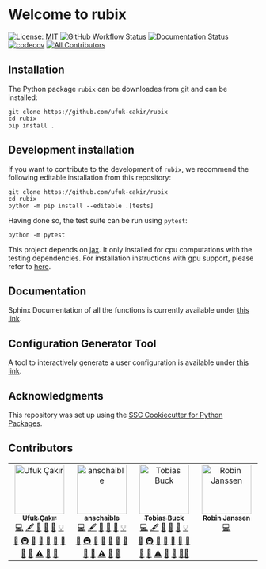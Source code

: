 # Welcome to rubix

[![License: MIT](https://img.shields.io/badge/License-MIT-yellow.svg)](https://opensource.org/licenses/MIT)
[![GitHub Workflow Status](https://img.shields.io/github/actions/workflow/status/ufuk-cakir/rubix/ci.yml?branch=main)](https://github.com/ufuk-cakir/rubix/actions/workflows/ci.yml)
[![Documentation Status](https://readthedocs.org/projects/rubix/badge/)](https://rubix.readthedocs.io/)
[![codecov](https://codecov.io/gh/ufuk-cakir/rubix/branch/main/graph/badge.svg)](https://codecov.io/gh/ufuk-cakir/rubix)
[![All Contributors](https://img.shields.io/github/all-contributors/ufuk-cakir/rubix?color=ee8449&style=flat-square)](#contributors)

## Installation

The Python package `rubix` can be downloades from git and can be installed:

```
git clone https://github.com/ufuk-cakir/rubix
cd rubix
pip install .
```

## Development installation

If you want to contribute to the development of `rubix`, we recommend
the following editable installation from this repository:

```
git clone https://github.com/ufuk-cakir/rubix
cd rubix
python -m pip install --editable .[tests]
```

Having done so, the test suite can be run using `pytest`:

```
python -m pytest
```

This project depends on [jax](https://github.com/google/jax). It only installed for cpu computations with the testing dependencies. For installation instructions with gpu support,
please refer to [here](https://github.com/google/jax?tab=readme-ov-file#installation).


## Documentation
Sphinx Documentation of all the functions is currently available under [this link](https://astro-rubix.web.app/).

## Configuration Generator Tool
A tool to interactively generate a user configuration is available under [this link](https://cakir-ufuk.de/docs/getting-started/configuration/).

## Acknowledgments

This repository was set up using the [SSC Cookiecutter for Python Packages](https://github.com/ssciwr/cookiecutter-python-package).


## Contributors

<!-- ALL-CONTRIBUTORS-LIST:START - Do not remove or modify this section -->
<!-- prettier-ignore-start -->
<!-- markdownlint-disable -->
<table>
  <tbody>
    <tr>
      <td align="center" valign="top" width="14.28%"><a href="https://cakir-ufuk.de/"><img src="https://avatars.githubusercontent.com/u/92611643?v=4?s=100" width="100px;" alt="Ufuk Çakır"/><br /><sub><b>Ufuk Çakır</b></sub></a><br /><a href="#code-ufuk-cakir" title="Code">💻</a> <a href="#content-ufuk-cakir" title="Content">🖋</a> <a href="#data-ufuk-cakir" title="Data">🔣</a> <a href="#doc-ufuk-cakir" title="Documentation">📖</a> <a href="#design-ufuk-cakir" title="Design">🎨</a> <a href="#example-ufuk-cakir" title="Examples">💡</a> <a href="#ideas-ufuk-cakir" title="Ideas, Planning, & Feedback">🤔</a> <a href="#infra-ufuk-cakir" title="Infrastructure (Hosting, Build-Tools, etc)">🚇</a> <a href="#maintenance-ufuk-cakir" title="Maintenance">🚧</a> <a href="#plugin-ufuk-cakir" title="Plugin/utility libraries">🔌</a> <a href="#projectManagement-ufuk-cakir" title="Project Management">📆</a> <a href="#question-ufuk-cakir" title="Answering Questions">💬</a> <a href="#research-ufuk-cakir" title="Research">🔬</a> <a href="#review-ufuk-cakir" title="Reviewed Pull Requests">👀</a> <a href="#tool-ufuk-cakir" title="Tools">🔧</a> <a href="#test-ufuk-cakir" title="Tests">⚠️</a> <a href="#talk-ufuk-cakir" title="Talks">📢</a> <a href="#userTesting-ufuk-cakir" title="User Testing">📓</a></td>
      <td align="center" valign="top" width="14.28%"><a href="https://github.com/anschaible"><img src="https://avatars.githubusercontent.com/u/131476730?v=4?s=100" width="100px;" alt="anschaible"/><br /><sub><b>anschaible</b></sub></a><br /><a href="#code-anschaible" title="Code">💻</a> <a href="#content-anschaible" title="Content">🖋</a> <a href="#data-anschaible" title="Data">🔣</a> <a href="#doc-anschaible" title="Documentation">📖</a> <a href="#design-anschaible" title="Design">🎨</a> <a href="#example-anschaible" title="Examples">💡</a> <a href="#ideas-anschaible" title="Ideas, Planning, & Feedback">🤔</a> <a href="#infra-anschaible" title="Infrastructure (Hosting, Build-Tools, etc)">🚇</a> <a href="#maintenance-anschaible" title="Maintenance">🚧</a> <a href="#plugin-anschaible" title="Plugin/utility libraries">🔌</a> <a href="#projectManagement-anschaible" title="Project Management">📆</a> <a href="#question-anschaible" title="Answering Questions">💬</a> <a href="#research-anschaible" title="Research">🔬</a> <a href="#review-anschaible" title="Reviewed Pull Requests">👀</a> <a href="#tool-anschaible" title="Tools">🔧</a> <a href="#test-anschaible" title="Tests">⚠️</a> <a href="#talk-anschaible" title="Talks">📢</a> <a href="#userTesting-anschaible" title="User Testing">📓</a></td>
      <td align="center" valign="top" width="14.28%"><a href="https://tobibu.github.io"><img src="https://avatars.githubusercontent.com/u/7574273?v=4?s=100" width="100px;" alt="Tobias Buck"/><br /><sub><b>Tobias Buck</b></sub></a><br /><a href="#code-TobiBu" title="Code">💻</a> <a href="#content-TobiBu" title="Content">🖋</a> <a href="#data-TobiBu" title="Data">🔣</a> <a href="#doc-TobiBu" title="Documentation">📖</a> <a href="#design-TobiBu" title="Design">🎨</a> <a href="#example-TobiBu" title="Examples">💡</a> <a href="#ideas-TobiBu" title="Ideas, Planning, & Feedback">🤔</a> <a href="#infra-TobiBu" title="Infrastructure (Hosting, Build-Tools, etc)">🚇</a> <a href="#maintenance-TobiBu" title="Maintenance">🚧</a> <a href="#plugin-TobiBu" title="Plugin/utility libraries">🔌</a> <a href="#projectManagement-TobiBu" title="Project Management">📆</a> <a href="#question-TobiBu" title="Answering Questions">💬</a> <a href="#research-TobiBu" title="Research">🔬</a> <a href="#review-TobiBu" title="Reviewed Pull Requests">👀</a> <a href="#tool-TobiBu" title="Tools">🔧</a> <a href="#test-TobiBu" title="Tests">⚠️</a> <a href="#talk-TobiBu" title="Talks">📢</a> <a href="#userTesting-TobiBu" title="User Testing">📓</a> <a href="#mentoring-TobiBu" title="Mentoring">🧑‍🏫</a></td>
      <td align="center" valign="top" width="14.28%"><a href="https://github.com/robin-janssen"><img src="https://avatars.githubusercontent.com/u/82322346?v=4?s=100" width="100px;" alt="Robin Janssen"/><br /><sub><b>Robin Janssen</b></sub></a><br /><a href="#code-robin-janssen" title="Code">💻</a></td>
    </tr>
  </tbody>
</table>

<!-- markdownlint-restore -->
<!-- prettier-ignore-end -->

<!-- ALL-CONTRIBUTORS-LIST:END -->
